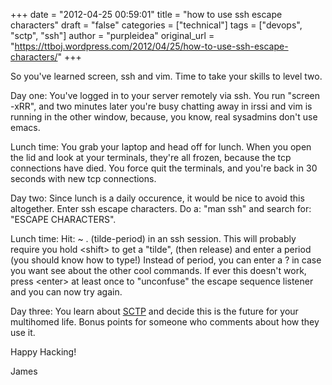 +++
date = "2012-04-25 00:59:01"
title = "how to use ssh escape characters"
draft = "false"
categories = ["technical"]
tags = ["devops", "sctp", "ssh"]
author = "purpleidea"
original_url = "https://ttboj.wordpress.com/2012/04/25/how-to-use-ssh-escape-characters/"
+++

So you've learned screen, ssh and vim. Time to take your skills to level two.

Day one: You've logged in to your server remotely via ssh. You run "screen -xRR", and two minutes later you're busy chatting away in irssi and vim is running in the other window, because, you know, real sysadmins don't use emacs.

Lunch time: You grab your laptop and head off for lunch. When you open the lid and look at your terminals, they're all frozen, because the tcp connections have died. You force quit the terminals, and you're back in 30 seconds with new tcp connections.

Day two: Since lunch is a daily occurence, it would be nice to avoid this altogether. Enter ssh escape characters. Do a: "man ssh" and search for: "ESCAPE CHARACTERS".

Lunch time: Hit: ~ . (tilde-period) in an ssh session. This will probably require you hold &lt;shift&gt; to get a "tilde", (then release) and enter a period (you should know how to type!) Instead of period, you can enter a ? in case you want see about the other cool commands. If ever this doesn't work, press &lt;enter&gt; at least once to "unconfuse" the escape sequence listener and you can now try again.

Day three: You learn about <a href="http://en.wikipedia.org/wiki/Stream_Control_Transmission_Protocol">SCTP</a> and decide this is the future for your multihomed life. Bonus points for someone who comments about how they use it.

Happy Hacking!

James

